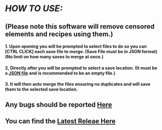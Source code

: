 # *HOW TO USE:* 

##  (**Please note this software will remove censored elements and recipes using them.**)

#### 1. Upon opening you will be prompted to select files to do so you can [CTRL CLICK] each save file to merge. (Save File must be in JSON format) (No limit on how many saves to merge at once.)

#### 2, Directly after you will be prompted to select a save location. (It must be a [JSON file](https://en.wikipedia.org/wiki/JSON) and is recommended to be an empty file.)

#### 3. It will then auto merge the files ensuring no duplicates and will save them to the selected save location.

## Any bugs should be reported [Here](https://github.com/Nch0001/recipe-merger/issues/new)
## You can find the [Latest Releae Here](https://github.com/Nch0001/recipe-merger/releases/tag/InfSaveMerger)
